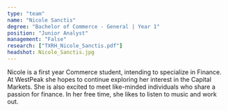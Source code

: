 ```yaml
---
type: "team"
name: "Nicole Sanctis"
degree: "Bachelor of Commerce - General | Year 1"
position: "Junior Analyst"
management: "False"
research: ["TXRH_Nicole_Sanctis.pdf"]
headshot: Nicole_Sanctis.jpg
---
```


Nicole is a first year Commerce student, intending to specialize in Finance. At WestPeak she hopes to continue exploring her interest in the Capital Markets. She is also excited to meet like-minded individuals who share a passion for finance. In her free time, she likes to listen to music and work out.
